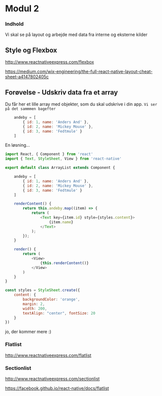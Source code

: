 # Modul 2
### Indhold
Vi skal se på layout og arbejde med data fra interne og eksterne kilder

## Style og Flexbox
http://www.reactnativeexpress.com/flexbox

https://medium.com/wix-engineering/the-full-react-native-layout-cheat-sheet-a4147802405c


## Forøvelse - Udskriv data fra et array
Du får her et lille array med objekter, som du skal udskrive i din app.
`Vi ser på det sammmen bagefter`
```javascript
    andeby = [
        { id: 1, name: 'Anders And' },
        { id: 2, name: 'Mickey Mouse' },
        { id: 3, name: 'Fedtmule' }
    ]
```

En løsning...
```javascript
import React, { Component } from 'react'
import { Text, StyleSheet, View } from 'react-native'

export default class ArrayList extends Component {

    andeby = [
        { id: 1, name: 'Anders And' },
        { id: 2, name: 'Mickey Mouse' },
        { id: 3, name: 'Fedtmule' }
    ]

    renderContent() {
        return this.andeby.map((item) => {
            return (
                <Text key={item.id} style={styles.content}>
                    {item.name}
                </Text>
            );
        });
    }

    render() {
        return (
            <View>
                {this.renderContent()}
            </View>
        )
    }
}

const styles = StyleSheet.create({
    content: {
        backgroundColor: 'orange',
        margin: 2,
        width: 200,
        textAlign: "center", fontSize: 20
    }
})
```

jo, der kommer mere :)

### Flatlist
http://www.reactnativeexpress.com/flatlist

### Sectionlist
http://www.reactnativeexpress.com/sectionlist

https://facebook.github.io/react-native/docs/flatlist


